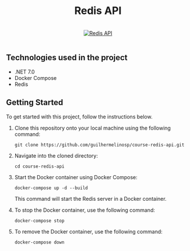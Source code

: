 # <div align="center"> Redis API </div>

</br>

<div align="center">
  <a href="https://www.youtube.com/watch?v=GgyizgXwXAg" target="">
    <img src="https://i.ytimg.com/vi/GgyizgXwXAg/hqdefault.jpg?sqp=-oaymwEcCNACELwBSFXyq4qpAw4IARUAAIhCGAFwAcABBg==&rs=AOn4CLDYBOkqWxHpm8j8JoCLqBlRl789ng" alt="Redis API">
  </a>
</div>

</br>

## Technologies used in the project

- .NET 7.0
- Docker Compose
- Redis

## Getting Started

To get started with this project, follow the instructions below.

1. Clone this repository onto your local machine using the following command:

   ```shell
   git clone https://github.com/guilhermelinosp/course-redis-api.git
   ```

2. Navigate into the cloned directory:

   ```shell
   cd course-redis-api
   ```

3. Start the Docker container using Docker Compose:

   ```shell
   docker-compose up -d --build
   ```

   This command will start the Redis server in a Docker container.

4. To stop the Docker container, use the following command:

   ```shell
   docker-compose stop
   ```

5. To remove the Docker container, use the following command:

   ```shell
   docker-compose down
   ```

